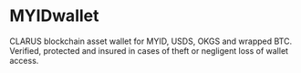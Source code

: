 # MYIDwallet
CLARUS blockchain asset wallet for MYID, USDS, OKGS and wrapped BTC.  Verified, protected and insured in cases of theft or negligent loss of wallet access. 
